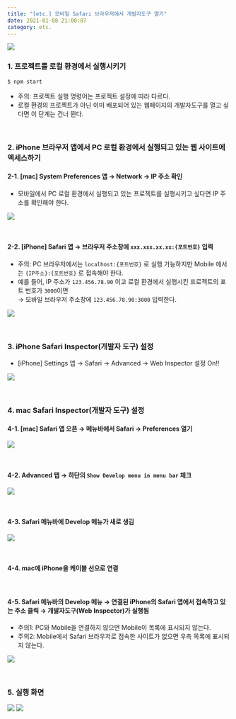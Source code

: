 ```yaml
---
title: "[etc.] 모바일 Safari 브라우저에서 개발자도구 열기"
date: 2021-01-08 21:00:87
category: etc.
---
```


![](images/inspector.png)

### 1. 프로젝트를 로컬 환경에서 실행시키기
```bash
$ npm start
```
- 주의: 프로젝트 실행 명령어는 프로젝트 설정에 따라 다르다.
- 로컬 환경의 프로젝트가 아닌 이미 배포되어 있는 웹페이지의 개발자도구를 열고 싶다면 이 단계는 건너 뛴다. 

<br>

### 2. iPhone 브라우저 앱에서 PC 로컬 환경에서 실행되고 있는 웹 사이트에 엑세스하기

#### 2-1. [mac] System Preferences 앱 → Network → IP 주소 확인

- 모바일에서 PC 로컬 환경에서 실행되고 있는 프로젝트를 실행시키고 싶다면 IP 주소를 확인해야 한다.

![](images/inspector1.png)

<br>

#### 2-2. [iPhone] Safari 앱 → 브라우저 주소창에 `xxx.xxx.xx.xx:{포트번호}` 입력  

- 주의: PC 브라우저에서는 `localhost:{포트번호}` 로 실행 가능하지만 Mobile 에서는 `{IP주소}:{포트번호}` 로 접속해야 한다.
- 예를 들어, IP 주소가 `123.456.78.90` 이고 로컬 환경에서 실행시킨 프로젝트의 포트 번호가 `3000`이면   
→ 모바일 브라우저 주소창에 `123.456.78.90:3000` 입력한다.

![](images/inspector2.png)

<br>

### 3. iPhone Safari Inspector(개발자 도구) 설정

- [iPhone] Settings 앱 → Safari → Advanced → Web Inspector 설정 On!!

![](images/inspector2-2.png)

<br>

### 4. mac Safari Inspector(개발자 도구) 설정

#### 4-1. [mac] Safari 앱 오픈 → 메뉴바에서 Safari → Preferences 열기

![](images/inspector3.png)

<br>

#### 4-2. Advanced 탭 → 하단의 `Show Develop menu in menu bar` 체크

![](images/inspector4.png)

<br>

#### 4-3. Safari 메뉴바에 Develop 메뉴가 새로 생김 

![](images/inspector5.png)

<br>

#### 4-4. mac에 iPhone을 케이블 선으로 연결

<br>

#### 4-5. Safari 메뉴바의 Develop 메뉴 → 연결된 iPhone의 Safari 앱에서 접속하고 있는 주소 클릭 → 개발자도구(Web Inspector)가 실행됨 

- 주의1: PC와 Mobile을 연결하지 않으면 Mobile이 목록에 표시되지 않는다.
- 주의2: Mobile에서 Safari 브라우저로 접속한 사이트가 없으면 우측 목록에 표시되지 않는다. 

![](images/inspector6.png)

<br>

### 5. 실행 화면

![](images/inspector8.png)
![](images/inspector7.png)








